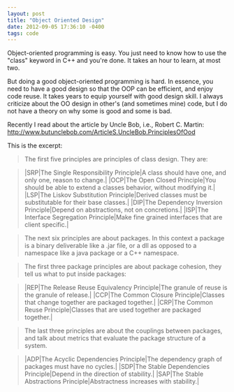 ```yaml
---
layout: post
title: "Object Oriented Design"
date: 2012-09-05 17:36:10 -0400
tags: code
---
```

Object-oriented programming is easy. You just need to know how to use the "class" keyword in C++ and you're done. It takes an hour to learn, at most two.

But doing a good object-oriented programming is hard. In essence, you need to have a good design so that the OOP can be efficient, and enjoy code reuse. It takes years to equip yourself with good design skill. I always criticize about the OO design in other's (and sometimes mine) code, but I do not have a theory on why some is good and some is bad.

Recently I read about the article by Uncle Bob, i.e., Robert C. Martin: 
<http://www.butunclebob.com/ArticleS.UncleBob.PrinciplesOfOod>

This is the excerpt:

> The first five principles are principles of class design. They are:

> |SRP|The Single Responsibility Principle|A class should have one, and only one, reason to change.|
> |OCP|The Open Closed Principle|You should be able to extend a classes behavior, without modifying it.|
> |LSP|The Liskov Substitution Principle|Derived classes must be substitutable for their base classes.|
> |DIP|The Dependency Inversion Principle|Depend on abstractions, not on concretions.|
> |ISP|The Interface Segregation Principle|Make fine grained interfaces that are client specific.|

> The next six principles are about packages. In this context a package is a binary deliverable like a .jar file, or a dll as opposed to a namespace like a java package or a C++ namespace.

> The first three package principles are about package cohesion, they tell us what to put inside packages:

> |REP|The Release Reuse Equivalency Principle|The granule of reuse is the granule of release.|
> |CCP|The Common Closure Principle|Classes that change together are packaged together.|
> |CRP|The Common Reuse Principle|Classes that are used together are packaged together.|

> The last three principles are about the couplings between packages, and talk about metrics that evaluate the package structure of a system.

> |ADP|The Acyclic Dependencies Principle|The dependency graph of packages must have no cycles.|
> |SDP|The Stable Dependencies Principle|Depend in the direction of stability.|
> |SAP|The Stable Abstractions Principle|Abstractness increases with stability.|
